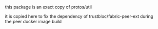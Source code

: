 this package is an exact copy of protos/util 

it is copied here to fix the dependency of trustbloc/fabric-peer-ext during the peer docker image build